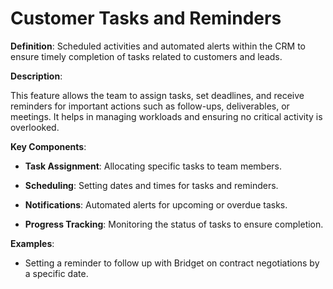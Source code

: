 # Customer Tasks and Reminders

**Definition**: Scheduled activities and automated alerts within the CRM to ensure timely completion of tasks related to customers and leads.

**Description**:

This feature allows the team to assign tasks, set deadlines, and receive reminders for important actions such as follow-ups, deliverables, or meetings. It helps in managing workloads and ensuring no critical activity is overlooked.

**Key Components**:

- **Task Assignment**: Allocating specific tasks to team members.

- **Scheduling**: Setting dates and times for tasks and reminders.

- **Notifications**: Automated alerts for upcoming or overdue tasks.

- **Progress Tracking**: Monitoring the status of tasks to ensure completion.

**Examples**:

- Setting a reminder to follow up with Bridget on contract negotiations by a specific date. 